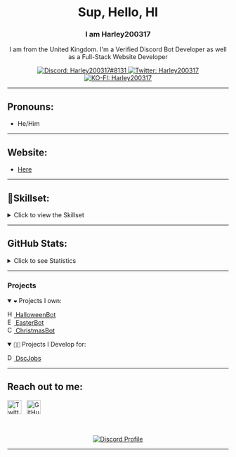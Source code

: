 <h1 align="center">Sup, Hello, HI</h1>
<h3 align="center">I am <strong>Harley200317</strong></h3>
<p align="center">
I am from the United Kingdom. I'm a Verified Discord Bot Developer as well as a Full-Stack Website Developer
</p>

<p align="center">
  <a href="https://discord.com/users/251736315001831425">
    <img src="https://img.shields.io/badge/Discord-Harley200317%238131-%230C0032?logo=discord&style=flat-square" alt="Discord: Harley200317#8131"/>
  </a>
  <a href="https://twitter.com/Harley200317">
    <img src="https://img.shields.io/badge/Twitter-Harley200317-%231DA1F2?logo=twitter&style=flat-square" alt="Twitter: Harley200317"/>
  </a>
    <a href="https://ko-fi.com/H2H87YNCL">
    <img src="https://ko-fi.com/img/githubbutton_sm.svg" alt="KO-FI: Harley200317"/>
  </a>
   
</p>

<hr />

<h2>Pronouns:</h2>

- He/Him


<hr />

<h2>Website:</h2>
 
- [Here](https://www.harley200317.xyz/)

<hr />

<h2>🤔<b>Skillset:</b></h2>
<details>
<summary>Click to view the Skillset</summary>
 <p align="center">
  <img src="https://img.shields.io/badge/Node.JS-0C0032?style=for-the-badge&logo=node.js" />
  <img src="https://img.shields.io/badge/-HTML%205-0C0032?style=for-the-badge&logo=HTML5" />
  <img src="https://img.shields.io/badge/CSS%203-0C0032?style=for-the-badge&logo=css3&logoColor=1572B6" />
  <img src="https://img.shields.io/badge/Javascript-0C0032?style=for-the-badge&logo=javascript" />
  <img src="https://img.shields.io/badge/Typescript-0C0032?style=for-the-badge&logo=typescript" />
  <img src="https://img.shields.io/badge/Font%20Awesome-0C0032?style=for-the-badge&logo=Font%20Awesome" />
  <img src="https://img.shields.io/badge/Github-0C0032?style=for-the-badge&logo=Github" />
  <img src="https://img.shields.io/badge/Visual%20Studio%20Code-0C0032?style=for-the-badge&logo=visual-studio-code&logoColor=007ACC" />
  <img src="https://img.shields.io/badge/NPM-0C0032?style=for-the-badge&logo=npm" />
  <img src="https://img.shields.io/badge/MongoDB-0C0032?style=for-the-badge&logo=Mongodb" />
  <img src="https://img.shields.io/badge/After%20Effects-0C0032?style=for-the-badge&logo=Adobe%20After%20Effects" />
  <img src="https://img.shields.io/badge/Windows-0C0032?style=for-the-badge&logo=Windows" />
  <img src="https://img.shields.io/badge/Linux-0C0032?style=for-the-badge&logo=Linux" />
  <img src="https://img.shields.io/badge/Apple-0C0032?style=for-the-badge&logo=Apple" />
  <img src="https://img.shields.io/badge/Fastify-0C0032?style=for-the-badge&logo=Fastify" />
  <img src="https://img.shields.io/badge/Express-0C0032?style=for-the-badge&logo=Express" />
  <img src="https://img.shields.io/badge/Java-0C0032?style=for-the-badge&logo=Java" />
  <img src="https://img.shields.io/badge/Heroku-0C0032?style=for-the-badge&logo=Heroku" />
  <img src="https://img.shields.io/badge/Google%20Chrome-0C0032?style=for-the-badge&logo=Google%20Chrome" />
  <img src="https://img.shields.io/badge/Youtube%20API-0C0032?style=for-the-badge&logo=Youtube" />
  <img src="https://img.shields.io/badge/Spotify%20API-0C0032?style=for-the-badge&logo=Spotify" />

 </p>
</details>

<hr />

<h2>GitHub Stats:</h2>
<details>
  <summary>
    Click to see Statistics
  </summary>
    <p align="center">
    &nbsp;
    <img align="center" src="https://github-readme-stats.vercel.app/api?username=Connor200024&show_icons=true&theme=dracula" alt="Connor200024" height="200"/>
    <img align="center" src="https://github-readme-stats.vercel.app/api/top-langs/?username=Connor200024&hide=lua&theme=dracula" alt="Connor200024's github stats"/>
   <div>
    
   </div>
  </p>
</details>

<hr />

<h3>Projects</h3>
  <details open>
  <summary>
    <code>❤</code> Projects I own:
  </summary>
  <p>
<a href="https://discord.com/api/oauth2/authorize?client_id=852564657674649636&permissions=139586817089&scope=bot%20applications.commands"><img alt="HalloweenBot Logo" title="HalloweenBot Logo" height="15" width="15"
src="https://cdn.discordapp.com/avatars/852564657674649636/982f54657a1f38a515137bb675d46cfc.webp?size=512"> HalloweenBot</a>
    <br />
    <a href="https://discord.com/oauth2/authorize?client_id=810568485905236018&permissions=379968&scope=bot%20applications.commands"><img alt="EasterBot Logo" title="EasterBot Logo" height="15" width="15"
src="https://cdn.discordapp.com/avatars/810568485905236018/6c08920ebe32458e3689ba0286e77148.webp?size=512"> EasterBot</a>
    <br />
    <a href="https://discord.com/api/oauth2/authorize?client_id=791761831734804510&permissions=137442225217&scope=bot%20applications.commands"><img alt="ChristmasBot Logo" title="ChristmasBot Logo" height="15" width="15"
src="https://cdn.discordapp.com/avatars/791761831734804510/c7be2f38715c58824846861542b093a5.webp?size=512"> ChristmasBot</a>
</details>
  <details open>
  <summary>
    <code>👨‍💻</code> Projects I Develop for:
  </summary>
  <p>
<a href="https://dscjobs.org"><img alt="DscJobs Logo" title="DscJobs Logo" height="15" width="15" src="https://media.discordapp.net/attachments/653733403841134600/919061597970903130/IMG_1661.png"> DscJobs</a>
 </details>


<hr />

<h2>Reach out to me:</h2>
<p>
<a href="https://twitter.com/Harley200317" target="_blank"><img alt="Twitter" title="Twitter" height="32" width="32" src="https://raw.githubusercontent.com/peterthehan/peterthehan/master/assets/twitter.svg"></a>
&nbsp;
<a href="https://github.com/Harley200317" target="_blank"><img alt="GitHub" title="GitHub" height="32" width="32" src="https://raw.githubusercontent.com/peterthehan/peterthehan/master/assets/github.svg"></a>
&nbsp;
<p>

<br />

<p align="center">
  <a href="https://discord.com/users/251736315001831425">
    <img src="https://lanyard-profile-readme.vercel.app/api/251736315001831425?bg=0C0032" alt="Discord Profile"/>
  </a>
</p>

<hr />
